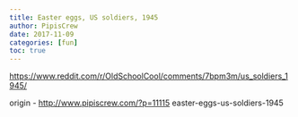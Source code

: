```yaml
---
title: Easter eggs, US soldiers, 1945
author: PipisCrew
date: 2017-11-09
categories: [fun]
toc: true
---
```


https://www.reddit.com/r/OldSchoolCool/comments/7bpm3m/us_soldiers_1945/

origin - http://www.pipiscrew.com/?p=11115 easter-eggs-us-soldiers-1945